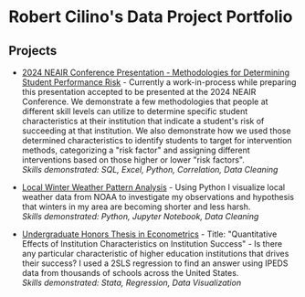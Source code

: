 # Robert Cilino's Data Project Portfolio

## Projects
* [2024 NEAIR Conference Presentation - Methodologies for Determining Student Performance Risk]() - Currently a work-in-process while preparing this presentation accepted to be presented at the 2024 NEAIR Conference. We demonstrate a few methodologies that people at different skill levels can utilize to determine specific student characteristics at their institution that indicate a student's risk of succeeding at that institution. We also demonstrate how we used those determined characteristics to identify students to target for intervention methods, categorizing a "risk factor" and assigning different interventions based on those higher or lower "risk factors".
\
*Skills demonstrated: SQL, Excel, Python, Correlation, Data Cleaning*

* [Local Winter Weather Pattern Analysis](https://github.com/rcilino/Data-Project-Portfolio/blob/main/Local%20Winter%20Weather%20Analysis.ipynb) - Using Python I visualize local weather data from NOAA to investigate my observations and hypothesis that winters in my area are becoming shorter and less harsh.
\
*Skills demonstrated: Python, Jupyter Notebook, Data Cleaning*

* [Undergraduate Honors Thesis in Econometrics]() - Title: "Quantitative Effects of Institution Characteristics on Institution Success" - Is there any particular characteristic of higher education institutions that drives their success? I used a 2SLS regression to find an answer using IPEDS data from thousands of schools across the United States.
\
*Skills demonstrated: Stata, Regression, Data Visualization*


